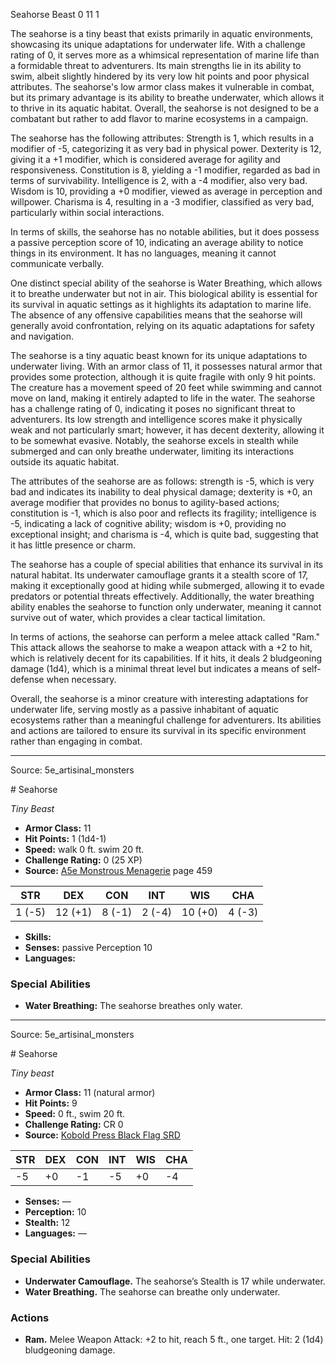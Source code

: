 <MonsterName/>Seahorse</MonsterName>
<CreatureType/>Beast</CreatureType>
<CR/>0</CR>
<AC/>11</AC>
<HP/>1</HP>
<summary>The seahorse is a tiny beast that exists primarily in aquatic environments, showcasing its unique adaptations for underwater life. With a challenge rating of 0, it serves more as a whimsical representation of marine life than a formidable threat to adventurers. Its main strengths lie in its ability to swim, albeit slightly hindered by its very low hit points and poor physical attributes. The seahorse's low armor class makes it vulnerable in combat, but its primary advantage is its ability to breathe underwater, which allows it to thrive in its aquatic habitat. Overall, the seahorse is not designed to be a combatant but rather to add flavor to marine ecosystems in a campaign.</summary>

<detail>

The seahorse has the following attributes: Strength is 1, which results in a modifier of -5, categorizing it as very bad in physical power. Dexterity is 12, giving it a +1 modifier, which is considered average for agility and responsiveness. Constitution is 8, yielding a -1 modifier, regarded as bad in terms of survivability. Intelligence is 2, with a -4 modifier, also very bad. Wisdom is 10, providing a +0 modifier, viewed as average in perception and willpower. Charisma is 4, resulting in a -3 modifier, classified as very bad, particularly within social interactions.

In terms of skills, the seahorse has no notable abilities, but it does possess a passive perception score of 10, indicating an average ability to notice things in its environment. It has no languages, meaning it cannot communicate verbally.

One distinct special ability of the seahorse is Water Breathing, which allows it to breathe underwater but not in air. This biological ability is essential for its survival in aquatic settings as it highlights its adaptation to marine life. The absence of any offensive capabilities means that the seahorse will generally avoid confrontation, relying on its aquatic adaptations for safety and navigation.


The seahorse is a tiny aquatic beast known for its unique adaptations to underwater living. With an armor class of 11, it possesses natural armor that provides some protection, although it is quite fragile with only 9 hit points. The creature has a movement speed of 20 feet while swimming and cannot move on land, making it entirely adapted to life in the water. The seahorse has a challenge rating of 0, indicating it poses no significant threat to adventurers. Its low strength and intelligence scores make it physically weak and not particularly smart; however, it has decent dexterity, allowing it to be somewhat evasive. Notably, the seahorse excels in stealth while submerged and can only breathe underwater, limiting its interactions outside its aquatic habitat.

The attributes of the seahorse are as follows: strength is -5, which is very bad and indicates its inability to deal physical damage; dexterity is +0, an average modifier that provides no bonus to agility-based actions; constitution is -1, which is also poor and reflects its fragility; intelligence is -5, indicating a lack of cognitive ability; wisdom is +0, providing no exceptional insight; and charisma is -4, which is quite bad, suggesting that it has little presence or charm.

The seahorse has a couple of special abilities that enhance its survival in its natural habitat. Its underwater camouflage grants it a stealth score of 17, making it exceptionally good at hiding while submerged, allowing it to evade predators or potential threats effectively. Additionally, the water breathing ability enables the seahorse to function only underwater, meaning it cannot survive out of water, which provides a clear tactical limitation.

In terms of actions, the seahorse can perform a melee attack called "Ram." This attack allows the seahorse to make a weapon attack with a +2 to hit, which is relatively decent for its capabilities. If it hits, it deals 2 bludgeoning damage (1d4), which is a minimal threat level but indicates a means of self-defense when necessary.

Overall, the seahorse is a minor creature with interesting adaptations for underwater life, serving mostly as a passive inhabitant of aquatic ecosystems rather than a meaningful challenge for adventurers. Its abilities and actions are tailored to ensure its survival in its specific environment rather than engaging in combat.</detail>



---

Source: 5e_artisinal_monsters

<statblock>
# Seahorse

*Tiny* *Beast*

- **Armor Class:** 11
- **Hit Points:** 1 (1d4-1)
- **Speed:** walk 0 ft. swim 20 ft.
- **Challenge Rating:** 0 (25 XP)
- **Source:** [A5e Monstrous Menagerie](https://enpublishingrpg.com/products/level-up-monstrous-menagerie-a5e) page 459

| STR | DEX | CON | INT | WIS | CHA |
| --- | --- | --- | --- | --- | --- |
| 1 (-5) | 12 (+1) | 8 (-1) | 2 (-4) | 10 (+0) | 4 (-3) |

- **Skills:** 
- **Senses:** passive Perception 10
- **Languages:** 

### Special Abilities

- **Water Breathing:** The seahorse breathes only water.


</statblock>




---

Source: 5e_artisinal_monsters

<statblock>
# Seahorse

*Tiny beast*

- **Armor Class:** 11 (natural armor)
- **Hit Points:** 9
- **Speed:** 0 ft., swim 20 ft.
- **Challenge Rating:** CR 0
- **Source:** [Kobold Press Black Flag SRD](https://koboldpress.com/black-flag-roleplaying/)

| STR | DEX | CON | INT | WIS | CHA |
| --- | --- | --- | --- | --- | --- |
| -5 | +0 | -1 | -5 | +0 | -4 |

- **Senses:** —
- **Perception:** 10
- **Stealth:** 12
- **Languages:** —

### Special Abilities

- **Underwater Camouflage.** The seahorse’s Stealth is 17 while underwater.
- **Water Breathing.** The seahorse can breathe only underwater.

### Actions

- **Ram.** Melee Weapon Attack: +2 to hit, reach 5 ft., one target. Hit: 2 (1d4) bludgeoning damage.

</statblock>


